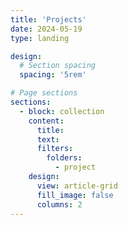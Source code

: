 ```yaml
---
title: 'Projects'
date: 2024-05-19
type: landing

design:
  # Section spacing
  spacing: '5rem'

# Page sections
sections:
  - block: collection
    content:
      title: 
      text: 
      filters:
        folders:
          - project
    design:
      view: article-grid
      fill_image: false
      columns: 2
---
```

